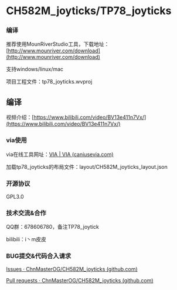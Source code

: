 # CH582M_joyticks/TP78_joyticks

### **编译**

推荐使用MounRiverStudio工具，下载地址：[http://www.mounriver.com/download](http://www.mounriver.com/download)

支持windows/linux/mac

项目工程文件：tp78_joyticks.wvproj

## **编译**

视频介绍：[https://www.bilibili.com/video/BV13e411n7Vx/](https://www.bilibili.com/video/BV13e411n7Vx/)

### **via使用**

via在线工具网址：[VIA | VIA (caniusevia.com)](https://www.caniusevia.com/)

加载tp78_joyticks的布局文件：layout/CH582M_joyticks_layout.json

### **开源协议**

GPL3.0

### **技术交流&合作**

QQ群：678606780，备注TP78_joytick

bilibili：i丶m皮皮

### **BUG提交&代码合入请求**

[Issues · ChnMasterOG/CH582M_joyticks (github.com)](https://github.com/ChnMasterOG/CH582M_joyticks/issues)

[Pull requests · ChnMasterOG/CH582M_joyticks (github.com)](https://github.com/ChnMasterOG/CH582M_joyticks/pulls)
